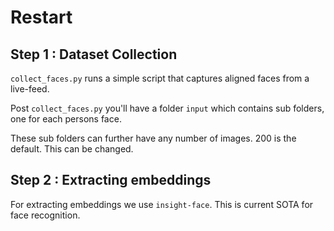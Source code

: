 # Restart

## Step 1 : Dataset Collection
`collect_faces.py` runs a simple script that captures aligned faces from a live-feed.

Post `collect_faces.py` you'll have a folder `input` which contains sub folders, one for each persons face.

These sub folders can further have any number of images. 200 is the default. This can be changed.

## Step 2 : Extracting embeddings

For extracting embeddings we use `insight-face`. This is current SOTA for face recognition.
